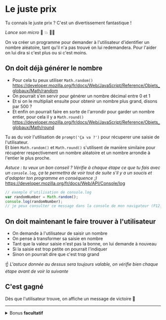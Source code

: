 # Le juste prix

Tu connais le juste prix ? C'est un divertissement fantastique !

_Lance son micro_ :microphone: :boom: :man_facepalming:

On va créer un programme pour demander à l'utilisateur d'identifier un nombre aléatoire, tant qu'il n'a pas trouvé on lui redemandera. Pour l'aider on lui dira si c'est plus ou si c'est moins.

## On doit déjà générer le nombre

- Pour cela tu peux utiliser `Math.random()`  
https://developer.mozilla.org/fr/docs/Web/JavaScript/Reference/Objets_globaux/Math/random  
- On pourrait s'en servir pour générer un nombre décimal entre 0 et 1
- Et si on le multipliait ensuite pour obtenir un nombre plus grand, disons par 500 ?
- Et enfin on pourrait faire en sorte de l'arrondir pour garder un nombre entier, pour cela il y a `Math.round()`  
https://developer.mozilla.org/fr/docs/Web/JavaScript/Reference/Objets_globaux/Math/round

Tu as du voir l'utilisation de  `prompt('Ça va ?')` pour récuperer une saisie de l'utilisateur.  
Et bien `Math.random()` et `Math.round()` s'utilisent de manière similaire pour récupérer respectivement un nombre aléatoire et un nombre arrondie à l'entier le plus proche.

_Astuce : tu veux un bon conseil ? Vérifie à chaque étape ce que tu fais avec un `console.log`, ça te permettra de voir tout de suite s'il y a un soucis et d'adapter ton programme en conséquence ;)_  
https://developer.mozilla.org/fr/docs/Web/API/Console/log
```js
// exemple d'utilisation de console.log
var randomNumber = Math.random();
console.log(randomNumber);
// je peux consulter ce message dans la console de mon navigateur (F12)
```

## On doit maintenant le faire trouver à l'utilisateur

- On demande à l'utilisateur de saisir un nombre
- On pense à transformer sa saisie en nombre
- Tant que la valeur saisie n'est pas la bonne, on lui demande à nouveau
- Si la saisie est trop petite on pourrait l'indiquer
- Sinon on pourrait dire que c'est trop grand

:point_up: _L'astuce donnée au dessus sera toujours valable, on vérifie bien chaque étape avant de voir la suivante_

## C'est gagné

Dès que l'utilisateur trouve, on affiche un message de victoire :tada:

---

<details>
<summary>
  Bonus <strong>facultatif</strong>
</summary>

## On compte les essais

On pourrait imaginer d'initialiser un compteur au début du programme  
Ensuite à chaque essai on l'incrémente  
Dans le message de victoire, on pourrait afficher le nombre d'essais.
</details>
